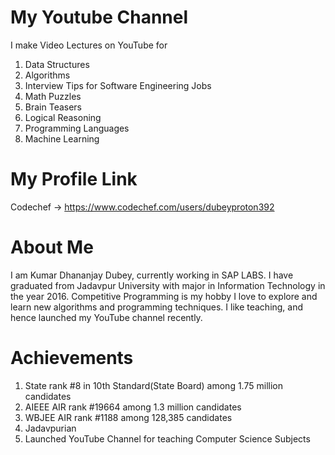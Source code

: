 # My Youtube Channel

I make Video Lectures on YouTube for

1. Data Structures
2. Algorithms
3. Interview Tips for Software Engineering Jobs
4. Math Puzzles
5. Brain Teasers
6. Logical Reasoning
7. Programming Languages
8. Machine Learning

# My Profile Link

Codechef -> https://www.codechef.com/users/dubeyproton392

# About Me

I am Kumar Dhananjay Dubey, currently working in SAP LABS.
I have graduated from Jadavpur University with major in Information Technology in the year 2016.
Competitive Programming is my hobby
I love to explore and learn new algorithms and programming techniques.
I like teaching, and hence launched my YouTube channel recently.

# Achievements
1. State rank #8 in 10th Standard(State Board) among 1.75 million candidates
2. AIEEE AIR rank #19664 among 1.3 million candidates 
3. WBJEE AIR rank #1188  among 128,385 candidates
4. Jadavpurian
5. Launched YouTube Channel for teaching Computer Science Subjects






